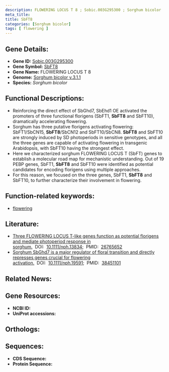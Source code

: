 ```yaml
---
description: FLOWERING LOCUS T 8 ; Sobic.003G295300 ; Sorghum bicolor
meta_title:
title: SbFT8
categories: [Sorghum bicolor]
tags: [ flowering ]
---
```


## Gene Details:
- **Gene ID:** [Sobic.003G295300]()
- **Gene Symbol:** <u>SbFT8</u>
- **Gene Name:** FLOWERING LOCUS T 8
- **Genome:** [Sorghum bicolor v.3.1.1]()
- **Species:** *Sorghum bicolor*

## Functional Descriptions:
   - Reinforcing the direct effect of SbGhd7, SbEhd1 OE activated the promoters of three functional florigens (SbFT1, **SbFT8** and SbFT10), dramatically accelerating flowering.
   - Sorghum has three putative florigens activating flowering: SbFT1/SbCN15, **SbFT8**/SbCN12 and SbFT10/SbCN8. **SbFT8** and SbFT10 are strongly induced by SD photoperiods in sensitive genotypes, and all the three genes are capable of activating flowering in transgenic Arabidopsis, with SbFT10 having the strongest effect.
   - Here we characterized sorghum FLOWERING LOCUS T (SbFT) genes to establish a molecular road map for mechanistic understanding. Out of 19 PEBP genes, SbFT1, **SbFT8** and SbFT10 were identified as potential candidates for encoding florigens using multiple approaches.
   - For this reason, we focused on the three genes, SbFT1, **SbFT8** and SbFT10, to further characterize their involvement in flowering.

## Function-related keywords:
   - [flowering](/tags/flowering/)

## Literature:
   - [Three FLOWERING LOCUS T-like genes function as potential florigens and mediate photoperiod response in sorghum.](https://doi.org/10.1111/nph.13834)&nbsp;&nbsp;DOI:&nbsp;&nbsp;[10.1111/nph.13834](https://doi.org/10.1111/nph.13834);&nbsp;&nbsp;PMID:&nbsp;&nbsp;[26765652](https://pubmed.ncbi.nlm.nih.gov/26765652/)
   - [Sorghum SbGhd7 is a major regulator of floral transition and directly represses genes crucial for flowering activation.](https://doi.org/10.1111/nph.19591)&nbsp;&nbsp;DOI:&nbsp;&nbsp;[10.1111/nph.19591](https://doi.org/10.1111/nph.19591);&nbsp;&nbsp;PMID:&nbsp;&nbsp;[38451101](https://pubmed.ncbi.nlm.nih.gov/38451101/)

## Related News:

## Gene Resources:
- **NCBI ID:**  [](https://www.ncbi.nlm.nih.gov/gene/?term=)
- **UniProt accessions:**  [](https://www.uniprot.org/uniprotkb//entry)

## Orthologs:

## Sequences:
- **CDS Sequence:**
- **Protein Sequence:**

